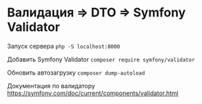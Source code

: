 # Валидация => DTO => Symfony Validator

Запуск сервера `php -S localhost:8000`

Добавить Symfony Validator `composer require symfony/validator`

Обновить автозагрузку `composer dump-autoload`

Документация по валидатору https://symfony.com/doc/current/components/validator.html